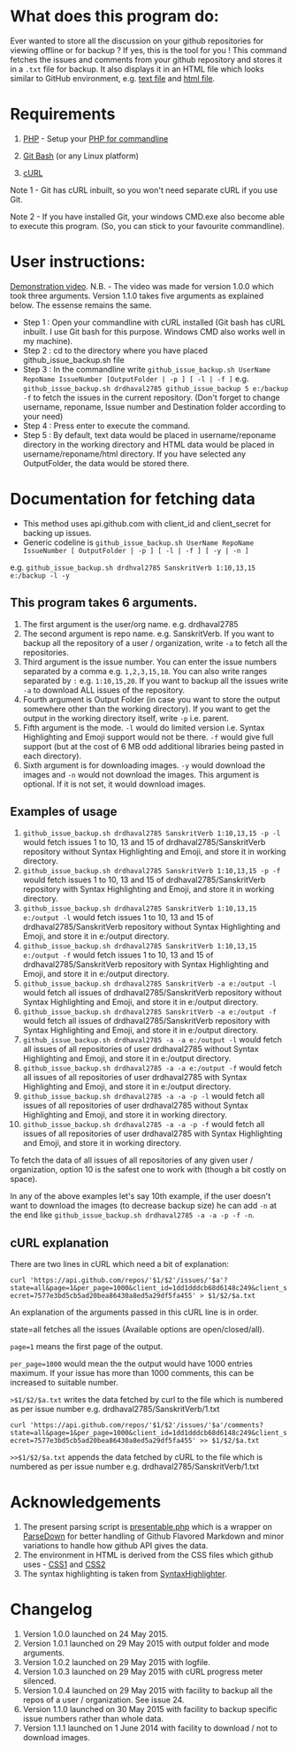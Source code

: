 # What does this program do:
Ever wanted to store all the discussion on your github repositories for viewing offline or for backup ?
If yes, this is the tool for you !
This command fetches the issues and comments from your github repository and stores it in a `.txt` file for backup. It also displays it in an HTML file which looks similar to GitHub environment,
e.g. [text file](http://drdhaval2785.github.io/github_issue_backup/sanskrit-lexicon/CORRECTIONS/2.txt) and [html file](http://drdhaval2785.github.io/github_issue_backup/sanskrit-lexicon/CORRECTIONS/html/2.html).

# Requirements
1. [PHP](http://php.net/) - Setup your [PHP for commandline](https://www.youtube.com/watch?v=neBVQBL_2P0)

2. [Git Bash](https://msysgit.github.io/) (or any Linux platform)

3. [cURL](http://curl.haxx.se/) 

Note 1 - Git has cURL inbuilt, so you won't need separate cURL if you use Git. 

Note 2 - If you have installed Git, your windows CMD.exe also become able to execute this program. (So, you can stick to your favourite commandline).


# User instructions:
[Demonstration video](http://youtu.be/kzsPG5vl95w).
N.B. - The video was made for version 1.0.0 which took three arguments. Version 1.1.0 takes five arguments as explained below. The essense remains the same.

* Step 1 : Open your commandline with cURL installed (Git bash has cURL inbuilt. I use Git bash for this purpose. Windows CMD also works well in my machine).
* Step 2 : cd to the directory where you have placed github_issue_backup.sh file
* Step 3 : In the commandline write `github_issue_backup.sh UserName RepoName IssueNumber [OutputFolder | -p ] [ -l | -f ]` e.g. `github_issue_backup.sh drdhaval2785 github_issue_backup 5 e:/backup -f` to fetch the issues in the current repository. (Don't forget to change username, reponame, Issue number and Destination folder according to your need)
* Step 4 : Press enter to execute the command.
* Step 5 : By default, text data would be placed in username/reponame directory in the working directory and HTML data would be placed in username/reponame/html directory. If you have selected any OutputFolder, the data would be stored there.

# Documentation for fetching data
* This method uses api.github.com with client_id and client_secret for backing up issues. 
* Generic codeline is `github_issue_backup.sh UserName RepoName IssueNumber [ OutputFolder | -p ] [ -l | -f ] [ -y | -n ]`

e.g. `github_issue_backup.sh drdhval2785 SanskritVerb 1:10,13,15 e:/backup -l -y`

## This program takes 6 arguments.
1. The first argument is the user/org name. e.g. drdhaval2785
2. The second argument is repo name. e.g. SanskritVerb. If you want to backup all the repository of a user / organization, write `-a` to fetch all the repositories.
3. Third argument is the issue number. You can enter the issue numbers separated by a comma e.g. `1,2,3,15,18`. You can also write ranges separated by `:` e.g. `1:10,15,20`. If you want to backup all the issues write `-a` to download ALL issues of the repository.
4. Fourth argument is Output Folder (in case you want to store the output somewhere other than the working directory). If you want to get the output in the working directory itself, write `-p` i.e. parent. 
5. Fifth argument is the mode. `-l` would do limited version i.e. Syntax Highlighting and Emoji support would not be there. `-f` would give full support (but at the cost of 6 MB odd additional libraries being pasted in each directory).
6. Sixth argument is for downloading images. `-y` would download the images and `-n` would not download the images. This argument is optional. If it is not set, it would download images.

## Examples of usage

1. `github_issue_backup.sh drdhaval2785 SanskritVerb 1:10,13,15 -p -l` would fetch issues 1 to 10, 13 and 15 of drdhaval2785/SanskritVerb repository without Syntax Highlighting and Emoji, and store it in working directory.
2. `github_issue_backup.sh drdhaval2785 SanskritVerb 1:10,13,15 -p -f` would fetch issues 1 to 10, 13 and 15 of drdhaval2785/SanskritVerb repository with Syntax Highlighting and Emoji, and store it in working directory.
3. `github_issue_backup.sh drdhaval2785 SanskritVerb 1:10,13,15 e:/output -l` would fetch issues 1 to 10, 13 and 15 of drdhaval2785/SanskritVerb repository without Syntax Highlighting and Emoji, and store it in e:/output directory.
4. `github_issue_backup.sh drdhaval2785 SanskritVerb 1:10,13,15 e:/output -f` would fetch issues 1 to 10, 13 and 15 of drdhaval2785/SanskritVerb repository with Syntax Highlighting and Emoji, and store it in e:/output directory.
5. `github_issue_backup.sh drdhaval2785 SanskritVerb -a e:/output -l` would fetch all issues of drdhaval2785/SanskritVerb repository without Syntax Highlighting and Emoji, and store it in e:/output directory.
6. `github_issue_backup.sh drdhaval2785 SanskritVerb -a e:/output -f` would fetch all issues of drdhaval2785/SanskritVerb repository with Syntax Highlighting and Emoji, and store it in e:/output directory.
7. `github_issue_backup.sh drdhaval2785 -a -a e:/output -l` would fetch all issues of all repositories of user drdhaval2785 without Syntax Highlighting and Emoji, and store it in e:/output directory.
8. `github_issue_backup.sh drdhaval2785 -a -a e:/output -f` would fetch all issues of all repositories of user drdhaval2785 with Syntax Highlighting and Emoji, and store it in e:/output directory.
9. `github_issue_backup.sh drdhaval2785 -a -a -p -l` would fetch all issues of all repositories of user drdhaval2785 without Syntax Highlighting and Emoji, and store it in working directory.
10. `github_issue_backup.sh drdhaval2785 -a -a -p -f` would fetch all issues of all repositories of user drdhaval2785 with Syntax Highlighting and Emoji, and store it in working directory.

To fetch the data of all issues of all repositories of any given user / organization, option 10 is the safest one to work with (though a bit costly on space).

In any of the above examples let's say 10th example, if the user doesn't want to download the images (to decrease backup size) he can add `-n` at the end like `github_issue_backup.sh drdhaval2785 -a -a -p -f -n`.

## cURL explanation
There are two lines in cURL which need a bit of explanation:

```curl 'https://api.github.com/repos/'$1/$2'/issues/'$a'?state=all&page=1&per_page=1000&client_id=1dd1dddcb68d6148c249&client_secret=7577e3bd5cb5ad20bea86430a8ed5a29df5fa455' > $1/$2/$a.txt```

An explanation of the arguments passed in this cURL line is in order.

state=all fetches all the issues (Available options are open/closed/all).

`page=1` means the first page of the output.

`per_page=1000` would mean the the output would have 1000 entries maximum. If your issue has more than 1000 comments, this can be increased to suitable number.

`>$1/$2/$a.txt` writes the data fetched by curl to the file which is numbered as per issue number e.g. drdhaval2785/SanskritVerb/1.txt

```curl 'https://api.github.com/repos/'$1/$2'/issues/'$a'/comments?state=all&page=1&per_page=1000&client_id=1dd1dddcb68d6148c249&client_secret=7577e3bd5cb5ad20bea86430a8ed5a29df5fa455' >> $1/$2/$a.txt```
   
`>>$1/$2/$a.txt` appends the data fetched by cURL to the file which is numbered as per issue number e.g. drdhaval2785/SanskritVerb/1.txt

# Acknowledgements
1. The present parsing script is [presentable.php](https://github.com/drdhaval2785/github_issue_backup/blob/master/presentable.php) which is a wrapper on [ParseDown](http://parsedown.org/) for better handling of Github Flavored Markdown and minor variations to handle how github API gives the data.
2. The environment in HTML is derived from the CSS files which github uses - [CSS1](https://github.com/drdhaval2785/github_issue_backup/blob/master/github-c486157afcc5f58155a921bc675afb08733fbaa8dcf39ac2104d3.css) and [CSS2](https://github.com/drdhaval2785/github_issue_backup/blob/master/github2-da2e842cc3f0aaf33b727d0ef034243c12ab008fd09b24868b97.css)
3. The syntax highlighting is taken from [SyntaxHighlighter](http://alexgorbatchev.com/SyntaxHighlighter/download/).

# Changelog
1. Version 1.0.0 launched on 24 May 2015.
2. Version 1.0.1 launched on 29 May 2015 with output folder and mode arguments.
3. Version 1.0.2 launched on 29 May 2015 with logfile.
4. Version 1.0.3 launched on 29 May 2015 with cURL progress meter silenced.
5. Version 1.0.4 launched on 29 May 2015 with facility to backup all the repos of a user / organization. See issue 24.
6. Version 1.1.0 launched on 30 May 2015 with facility to backup specific issue numbers rather than whole data.
7. Version 1.1.1 launched on 1 June 2014 with facility to download / not to download images.
